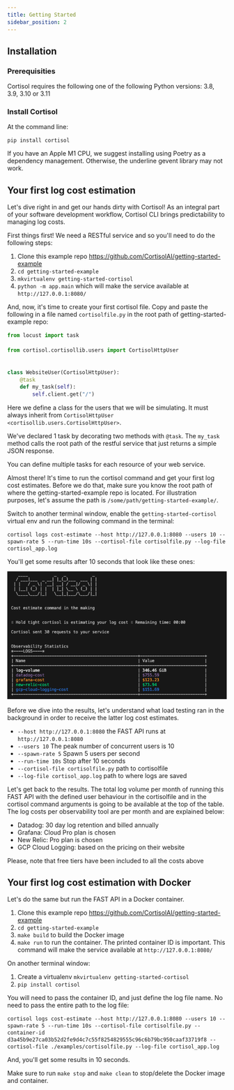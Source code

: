 ```yaml
---
title: Getting Started
sidebar_position: 2
---
```


## Installation

### Prerequisities

Cortisol requires the following one of the following Python versions: 3.8, 3.9, 3.10 or 3.11

### Install Cortisol

At the command line:

    pip install cortisol

If you have an Apple M1 CPU, we suggest installing using Poetry as a dependency management. Otherwise, the underline gevent library may not work.

## Your first log cost estimation

Let's dive right in and get our hands dirty with Cortisol! As an integral part of your software development workflow, Cortisol CLI brings predictability to managing log costs. 

First things first! We need a RESTful service and so you'll need to do the following steps:

1. Clone this example repo https://github.com/CortisolAI/getting-started-example
2. `cd getting-started-example`
3. `mkvirtualenv getting-started-cortisol`
4. `python -m app.main` which will make the service available at `http://127.0.0.1:8080/`

And, now, it's time to create your first cortisol file. Copy and paste the following in a file named `cortisolfile.py` in the root path of getting-started-example repo:

```python
from locust import task

from cortisol.cortisollib.users import CortisolHttpUser


class WebsiteUser(CortisolHttpUser):
    @task
    def my_task(self):
        self.client.get("/")

```

Here we define a class for the users that we will be simulating. It must always inherit from `CortisolHttpUser <cortisollib.users.CortisolHttpUser>`.

We've declared 1 task by decorating two methods with ``@task``. The `my_task` method calls the root path of the restful service that just returns a simple JSON response.

You can define multiple tasks for each resource of your web service.

Almost there! It's time to run the cortisol command and get your first log cost estimates. Before we do that, make sure you know the root path of where the getting-started-example repo is located. For illustration purposes, let's assume the path is `/some/path/getting-started-example/`.

Switch to another terminal window, enable the `getting-started-cortisol` virtual env and run the following command in the terminal:

```terminal
cortisol logs cost-estimate --host http://127.0.0.1:8080 --users 10 --spawn-rate 5 --run-time 10s --cortisol-file cortisolfile.py --log-file cortisol_app.log
```

You'll get some results after 10 seconds that look like these ones:

![Cortisol](/img/getting-started-results.png)

Before we dive into the results, let's understand what load testing ran in the background in order to receive the latter log cost estimates.

- `--host http://127.0.0.1:8080` the FAST API runs at `http://127.0.0.1:8080`
- `--users 10` The peak number of concurrent users is 10
- `--spawn-rate 5` Spawn 5 users per second
- `--run-time 10s` Stop after 10 seconds
- `--cortisol-file cortisolfile.py` path to cortisolfile
- `--log-file cortisol_app.log` path to where logs are saved

Let's get back to the results. The total log volume per month of running this FAST API with the defined user behaviour in the cortisolfile and in the cortisol command arguments is going to be available at the top of the table. The log costs per observability tool are per month and are explained below:

- Datadog: 30 day log retention and billed annually
- Grafana: Cloud Pro plan is chosen
- New Relic: Pro plan is chosen
- GCP Cloud Logging: based on the pricing on their website

Please, note that free tiers have been included to all the costs above


## Your first log cost estimation with Docker

Let's do the same but run the FAST API in a Docker container.

1. Clone this example repo https://github.com/CortisolAI/getting-started-example
2. `cd getting-started-example`
3. `make build` to build the Docker image
4. `make run` to run the container. The printed container ID is important. This command will make the service available at `http://127.0.0.1:8080/`

On another terminal window:

1. Create a virtualenv `mkvirtualenv getting-started-cortisol`
2. `pip install cortisol`

You will need to pass the container ID, and just define the log file name. No need to pass the entire path to the log file:

```terminal
cortisol logs cost-estimate --host http://127.0.0.1:8080 --users 10 --spawn-rate 5 --run-time 10s --cortisol-file cortisolfile.py --container-id d3a45b9e27ca03b52d2fe9d4c7c55f8254829555c96c6b79bc950caaf33719f8 --cortisol-file ./examples/cortisolfile.py --log-file cortisol_app.log
```

And, you'll get some results in 10 seconds.

Make sure to run `make stop` and `make clean` to stop/delete the Docker image and container.
